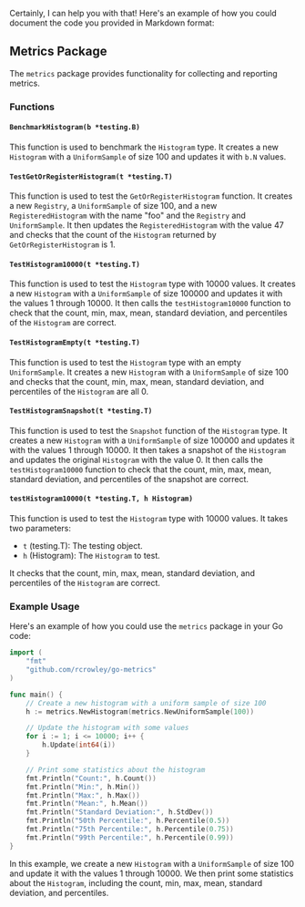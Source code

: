 Certainly, I can help you with that! Here's an example of how you could document the code you provided in Markdown format:

## Metrics Package

The `metrics` package provides functionality for collecting and reporting metrics.

### Functions

#### `BenchmarkHistogram(b *testing.B)`

This function is used to benchmark the `Histogram` type. It creates a new `Histogram` with a `UniformSample` of size 100 and updates it with `b.N` values.

#### `TestGetOrRegisterHistogram(t *testing.T)`

This function is used to test the `GetOrRegisterHistogram` function. It creates a new `Registry`, a `UniformSample` of size 100, and a new `RegisteredHistogram` with the name "foo" and the `Registry` and `UniformSample`. It then updates the `RegisteredHistogram` with the value 47 and checks that the count of the `Histogram` returned by `GetOrRegisterHistogram` is 1.

#### `TestHistogram10000(t *testing.T)`

This function is used to test the `Histogram` type with 10000 values. It creates a new `Histogram` with a `UniformSample` of size 100000 and updates it with the values 1 through 10000. It then calls the `testHistogram10000` function to check that the count, min, max, mean, standard deviation, and percentiles of the `Histogram` are correct.

#### `TestHistogramEmpty(t *testing.T)`

This function is used to test the `Histogram` type with an empty `UniformSample`. It creates a new `Histogram` with a `UniformSample` of size 100 and checks that the count, min, max, mean, standard deviation, and percentiles of the `Histogram` are all 0.

#### `TestHistogramSnapshot(t *testing.T)`

This function is used to test the `Snapshot` function of the `Histogram` type. It creates a new `Histogram` with a `UniformSample` of size 100000 and updates it with the values 1 through 10000. It then takes a snapshot of the `Histogram` and updates the original `Histogram` with the value 0. It then calls the `testHistogram10000` function to check that the count, min, max, mean, standard deviation, and percentiles of the snapshot are correct.

#### `testHistogram10000(t *testing.T, h Histogram)`

This function is used to test the `Histogram` type with 10000 values. It takes two parameters:

- `t` (testing.T): The testing object.
- `h` (Histogram): The `Histogram` to test.

It checks that the count, min, max, mean, standard deviation, and percentiles of the `Histogram` are correct.

### Example Usage

Here's an example of how you could use the `metrics` package in your Go code:

```go
import (
    "fmt"
    "github.com/rcrowley/go-metrics"
)

func main() {
    // Create a new histogram with a uniform sample of size 100
    h := metrics.NewHistogram(metrics.NewUniformSample(100))

    // Update the histogram with some values
    for i := 1; i <= 10000; i++ {
        h.Update(int64(i))
    }

    // Print some statistics about the histogram
    fmt.Println("Count:", h.Count())
    fmt.Println("Min:", h.Min())
    fmt.Println("Max:", h.Max())
    fmt.Println("Mean:", h.Mean())
    fmt.Println("Standard Deviation:", h.StdDev())
    fmt.Println("50th Percentile:", h.Percentile(0.5))
    fmt.Println("75th Percentile:", h.Percentile(0.75))
    fmt.Println("99th Percentile:", h.Percentile(0.99))
}
```

In this example, we create a new `Histogram` with a `UniformSample` of size 100 and update it with the values 1 through 10000. We then print some statistics about the `Histogram`, including the count, min, max, mean, standard deviation, and percentiles.